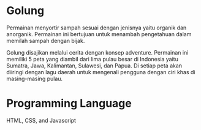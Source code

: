 # Golung
Permainan menyortir sampah sesuai dengan jenisnya yaitu organik dan anorganik. Permainan ini bertujuan untuk menambah pengetahuan dalam memilah sampah dengan bijak.

Golung disajikan melalui cerita dengan konsep adventure. Permainan ini memiliki 5 peta yang diambil dari lima pulau besar di Indonesia yaitu Sumatra, Jawa, Kalimantan, Sulawesi, dan Papua. Di setiap peta akan diiringi dengan lagu daerah untuk mengenali pengguna dengan ciri khas di masing-masing pulau.

# Programming Language
HTML, CSS, and Javascript
